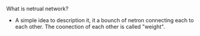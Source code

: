 What is netrual network?
- A simple idea to description it, it a bounch of netron connecting each to each other. The coonection of each other is called "weight". 
